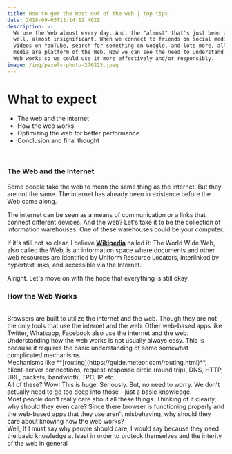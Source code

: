 ```yaml
---
title: How to get the most out of the web | top tips
date: 2018-09-05T11:14:12.462Z
description: >-
  We use the Web almost every day. And, the "almost" that's just been used is -
  well, almost insignificant. When we connect to friends on social media, stream
  videos on YouTube, search for something on Google, and lots more, all these
  media are platform of the Web. Now we can see the need to understand how the
  Web works so we could use it more effectively and/or responsibly.
image: /img/pexels-photo-276223.jpeg
---
```

# What to expect

* The web and the internet
* How the web works
* Optimizing the web for better performance
* Conclusion and final thought

<br>

### The Web and the Internet

Some people take the web to mean the same thing as the internet. But they are not the same. The internet has already been in existence before the Web came along. 

The internet can be seen as a means of communication or a links that connect different devices. And the web? Let's take it to be the collection of information warehouses. One of these warehouses could be your computer.

If it's still not so clear, I believe **[Wikipedia](https://en.wikipedia.org/wiki/World_Wide_Web)** nailed it: The World Wide Web, also called the Web, is an information space where documents and other web resources are identified by Uniform Resource Locators, interlinked by hypertext links, and accessible via the Internet.

Alright. Let's move on with the hope that everything is still okay.

### How the Web Works

<br>
Browsers are built to utilize the internet and the web. Though they are not the only tools that use the internet and the web.
Other web-based apps like Twitter, Whatsapp, Facebook also use the internet and the web.
<br>
Understanding how the web works is not usually always easy. This is because it requires the basic understanding of some somewhat complicated mechanisms. 
<br>
Mechanisms like **[routing](https://guide.meteor.com/routing.html)**, client-server connections, request-response circle (round trip), DNS, HTTP, URL, packets, bandwidth, TPC, IP etc.
<br>
All of these? Wow! This is huge. Seriously. But, no need to worry. We don't actually need to go too deep into those - just a basic knowledge.
<br>
Most people don't really care about all these things. Thinking of it clearly, why should they even care? Since there browser is functioning properly and the web-based apps that they use aren't misbehaving, why should they care about knowing how the web works?

<br>
Well, If I must say why people should care, I would say because they need the basic knowledge at least in order to proteck themselves and the interity of the web in general
